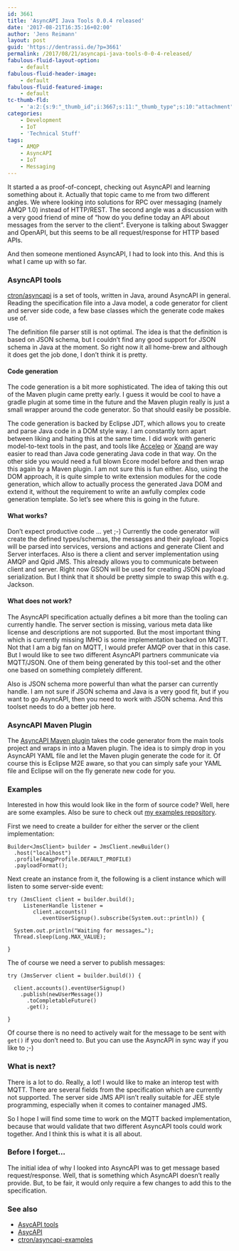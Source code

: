 ```yaml
---
id: 3661
title: 'AsyncAPI Java Tools 0.0.4 released'
date: '2017-08-21T16:35:16+02:00'
author: 'Jens Reimann'
layout: post
guid: 'https://dentrassi.de/?p=3661'
permalink: /2017/08/21/asyncapi-java-tools-0-0-4-released/
fabulous-fluid-layout-option:
    - default
fabulous-fluid-header-image:
    - default
fabulous-fluid-featured-image:
    - default
tc-thumb-fld:
    - 'a:2:{s:9:"_thumb_id";i:3667;s:11:"_thumb_type";s:10:"attachment";}'
categories:
    - Development
    - IoT
    - 'Technical Stuff'
tags:
    - AMQP
    - AsyncAPI
    - IoT
    - Messaging
---
```


It started a as proof-of-concept, checking out AsyncAPI and learning something about it. Actually that topic came to me from two different angles. We where looking into solutions for RPC over messaging (namely AMQP 1.0) instead of HTTP/REST. The second angle was a discussion with a very good friend of mine of “how do you define today an API about messages from the server to the client”. Everyone is talking about Swagger and OpenAPI, but this seems to be all request/response for HTTP based APIs.

And then someone mentioned AsyncAPI, I had to look into this. And this is what I came up with so far.

### AsyncAPI tools

[ctron/asyncapi](https://github.com/ctron/asyncapi) is a set of tools, written in Java, around AsyncAPI in general. Reading the specification file into a Java model, a code generator for client and server side code, a few base classes which the generate code makes use of.

The definition file parser still is not optimal. The idea is that the definition is based on JSON schema, but I couldn’t find any good support for JSON schema in Java at the moment. So right now it all home-brew and although it does get the job done, I don’t think it is pretty.

#### Code generation

The code generation is a bit more sophisticated. The idea of taking this out of the Maven plugin came pretty early. I guess it would be cool to have a gradle plugin at some time in the future and the Maven plugin really is just a small wrapper around the code generator. So that should easily be possible.

The code generation is backed by Eclipse JDT, which allows you to create and parse Java code in a DOM style way. I am constantly torn apart between liking and hating this at the same time. I did work with generic model-to-text tools in the past, and tools like [Acceleo](https://www.eclipse.org/acceleo/) or [Xpand](https://wiki.eclipse.org/Xpand) are way easier to read than Java code generating Java code in that way. On the other side you would need a full blown Ecore model before and then wrap this again by a Maven plugin. I am not sure this is fun either. Also, using the DOM approach, it is quite simple to write extension modules for the code generation, which allow to actually process the generated Java DOM and extend it, without the requirement to write an awfully complex code generation template. So let’s see where this is going in the future.

#### What works?

Don’t expect productive code … yet ;-) Currently the code generator will create the defined types/schemas, the messages and their payload. Topics will be parsed into services, versions and actions and generate Client and Server interfaces. Also is there a client and server implementation using AMQP and Qpid JMS. This already allows you to communicate between client and server. Right now GSON will be used for creating JSON payload serialization. But I think that it should be pretty simple to swap this with e.g. Jackson.

#### What does not work?

The AsyncAPI specification actually defines a bit more than the tooling can currently handle. The server section is missing, various meta data like license and descriptions are not supported. But the most important thing which is currently missing IMHO is some implementation backed on MQTT. Not that I am a big fan on MQTT, I would prefer AMQP over that in this case. But I would like to see two different AsyncAPI partners communicate via MQTT/JSON. One of them being generated by this tool-set and the other one based on something completely different.

Also is JSON schema more powerful than what the parser can currently handle. I am not sure if JSON schema and Java is a very good fit, but if you want to go AsyncAPI, then you need to work with JSON schema. And this toolset needs to do a better job here.

### AsyncAPI Maven Plugin

The [AsyncAPI Maven plugin](https://ctron.github.io/asyncapi-maven) takes the code generator from the main tools project and wraps in into a Maven plugin. The idea is to simply drop in you AsyncAPI YAML file and let the Maven plugin generate the code for it. Of course this is Eclipse M2E aware, so that you can simply safe your YAML file and Eclipse will on the fly generate new code for you.

### Examples

Interested in how this would look like in the form of source code? Well, here are some examples. Also be sure to check out [my examples repository](https://github.com/ctron/asyncapi-examples).

First we need to create a builder for either the server or the client implementation:

```
Builder<JmsClient> builder = JmsClient.newBuilder()
  .host("localhost")
  .profile(AmqpProfile.DEFAULT_PROFILE)
  .payloadFormat();
```

Next create an instance from it, the following is a client instance which will listen to some server-side event:

```
try (JmsClient client = builder.build();
     ListenerHandle listener =
        client.accounts()
          .eventUserSignup().subscribe(System.out::println)) {

  System.out.println("Waiting for messages…");
  Thread.sleep(Long.MAX_VALUE);

}
```

The of course we need a server to publish messages:

```
try (JmsServer client = builder.build()) {

  client.accounts().eventUserSignup()
    .publish(newUserMessage())
      .toCompletableFuture()
      .get();

}
```

Of course there is no need to actively wait for the message to be sent with `get()` if you don’t need to. But you can use the AsyncAPI in sync way if you like to ;-)

### What is next?

There is a lot to do. Really, a lot! I would like to make an interop test with MQTT. There are several fields from the specification which are currently not supported. The server side JMS API isn’t really suitable for JEE style programming, especially when it comes to container managed JMS.

So I hope I will find some time to work on the MQTT backed implementation, because that would validate that two different AsyncAPI tools could work together. And I think this is what it is all about.

### Before I forget…

The initial idea of why I looked into AsyncAPI was to get message based request/response. Well, that is something which AsyncAPI doesn’t really provide. But, to be fair, it would only require a few changes to add this to the specification.

### See also

- [AsycAPI tools](/asyncapi)
- [AsycAPI](https://www.asyncapi.com/)
- [ctron/asyncapi-examples](https://github.com/ctron/asyncapi-examples)